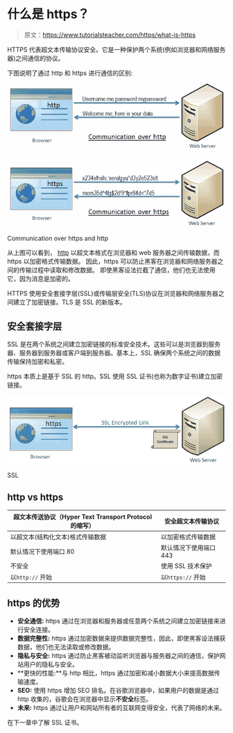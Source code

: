 # 什么是 https？

> 原文：<https://www.tutorialsteacher.com/https/what-is-https>

HTTPS 代表超文本传输协议安全。它是一种保护两个系统(例如浏览器和网络服务器)之间通信的协议。

下图说明了通过 http 和 https 进行通信的区别:

[![](img/f0c668b3773ca02bc472b16eec6216a9.png)](../../Content/images/https/https-communication.png) 

Communication over https and http



从上图可以看到， [http](https://en.wikipedia.org/wiki/Hypertext_Transfer_Protocol) 以超文本格式在浏览器和 web 服务器之间传输数据，而 https 以加密格式传输数据。 因此，https 可以防止黑客在浏览器和网络服务器之间的传输过程中读取和修改数据。 即使黑客设法拦截了通信，他们也无法使用它，因为消息是加密的。

HTTPS 使用安全套接字层(SSL)或传输层安全(TLS)协议在浏览器和网络服务器之间建立了加密链接。TLS 是 SSL 的新版本。

## 安全套接字层

SSL 是在两个系统之间建立加密链接的标准安全技术。这些可以是浏览器到服务器、服务器到服务器或客户端到服务器。基本上，SSL 确保两个系统之间的数据传输保持加密和私密。

https 本质上是基于 SSL 的 http。SSL 使用 SSL 证书(也称为数字证书)建立加密链接。

[![SSL Encrypted Link](img/df5d275e43a3cdd8d6c0af751393c868.png)](../../Content/images/https/ssl-link.png)

SSL



## http vs https

| 超文本传送协议（Hyper Text Transport Protocol 的缩写） | 安全超文本传输协议 |
| --- | --- |
| 以超文本(结构化文本)格式传输数据 | 以加密格式传输数据 |
| 默认情况下使用端口 80 | 默认情况下使用端口 443 |
| 不安全 | 使用 SSL 技术保护 |
| 以`http://` 开始 | 以`https://` 开始 |

## https 的优势

*   **安全通信:** https 通过在浏览器和服务器或任意两个系统之间建立加密链接来进行安全连接。
*   **数据完整性:** https 通过加密数据来提供数据完整性，因此，即使黑客设法捕获数据，他们也无法读取或修改数据。
*   **隐私与安全:** https 通过防止黑客被动监听浏览器与服务器之间的通信，保护网站用户的隐私与安全。
*   **更快的性能:**与 http 相比，https 通过加密和减小数据大小来提高数据传输速度。
*   **SEO:** 使用 https 增加 SEO 排名。在谷歌浏览器中，如果用户的数据是通过 http 收集的，谷歌会在浏览器中显示**不安全**标签。
*   **未来:** https 通过让用户和网站所有者的互联网变得安全，代表了网络的未来。

在下一章中了解 SSL 证书。